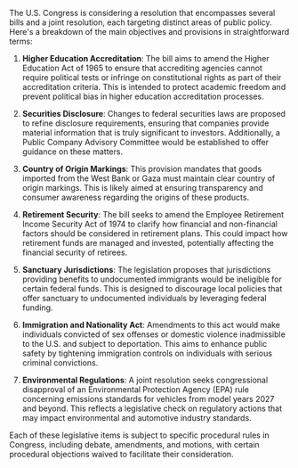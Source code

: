 The U.S. Congress is considering a resolution that encompasses several bills and a joint resolution, each targeting distinct areas of public policy. Here's a breakdown of the main objectives and provisions in straightforward terms:

1. **Higher Education Accreditation**: The bill aims to amend the Higher Education Act of 1965 to ensure that accrediting agencies cannot require political tests or infringe on constitutional rights as part of their accreditation criteria. This is intended to protect academic freedom and prevent political bias in higher education accreditation processes.

2. **Securities Disclosure**: Changes to federal securities laws are proposed to refine disclosure requirements, ensuring that companies provide material information that is truly significant to investors. Additionally, a Public Company Advisory Committee would be established to offer guidance on these matters.

3. **Country of Origin Markings**: This provision mandates that goods imported from the West Bank or Gaza must maintain clear country of origin markings. This is likely aimed at ensuring transparency and consumer awareness regarding the origins of these products.

4. **Retirement Security**: The bill seeks to amend the Employee Retirement Income Security Act of 1974 to clarify how financial and non-financial factors should be considered in retirement plans. This could impact how retirement funds are managed and invested, potentially affecting the financial security of retirees.

5. **Sanctuary Jurisdictions**: The legislation proposes that jurisdictions providing benefits to undocumented immigrants would be ineligible for certain federal funds. This is designed to discourage local policies that offer sanctuary to undocumented individuals by leveraging federal funding.

6. **Immigration and Nationality Act**: Amendments to this act would make individuals convicted of sex offenses or domestic violence inadmissible to the U.S. and subject to deportation. This aims to enhance public safety by tightening immigration controls on individuals with serious criminal convictions.

7. **Environmental Regulations**: A joint resolution seeks congressional disapproval of an Environmental Protection Agency (EPA) rule concerning emissions standards for vehicles from model years 2027 and beyond. This reflects a legislative check on regulatory actions that may impact environmental and automotive industry standards.

Each of these legislative items is subject to specific procedural rules in Congress, including debate, amendments, and motions, with certain procedural objections waived to facilitate their consideration.